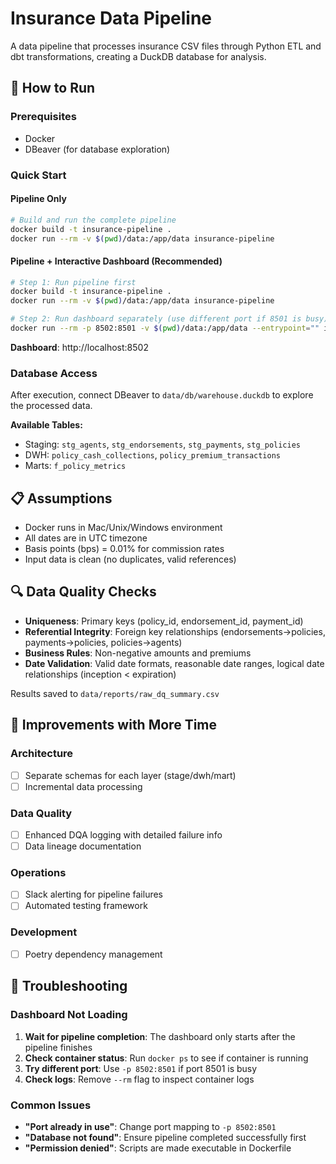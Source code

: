 # Insurance Data Pipeline

A data pipeline that processes insurance CSV files through Python ETL and dbt transformations, creating a DuckDB database for analysis.

## 🚀 How to Run

### Prerequisites
- Docker
- DBeaver (for database exploration)

### Quick Start

#### Pipeline Only
```bash
# Build and run the complete pipeline
docker build -t insurance-pipeline .
docker run --rm -v $(pwd)/data:/app/data insurance-pipeline
```

#### Pipeline + Interactive Dashboard (Recommended)
```bash
# Step 1: Run pipeline first
docker build -t insurance-pipeline .
docker run --rm -v $(pwd)/data:/app/data insurance-pipeline

# Step 2: Run dashboard separately (use different port if 8501 is busy)
docker run --rm -p 8502:8501 -v $(pwd)/data:/app/data --entrypoint="" insurance-pipeline bash -c "cd /app && streamlit run dashboard.py --server.port=8501 --server.address=0.0.0.0"
```
**Dashboard**: http://localhost:8502


### Database Access
After execution, connect DBeaver to `data/db/warehouse.duckdb` to explore the processed data.

**Available Tables:**
- Staging: `stg_agents`, `stg_endorsements`, `stg_payments`, `stg_policies`
- DWH: `policy_cash_collections`, `policy_premium_transactions`
- Marts: `f_policy_metrics`

## 📋 Assumptions

- Docker runs in Mac/Unix/Windows environment
- All dates are in UTC timezone
- Basis points (bps) = 0.01% for commission rates
- Input data is clean (no duplicates, valid references)

## 🔍 Data Quality Checks

- **Uniqueness**: Primary keys (policy_id, endorsement_id, payment_id)
- **Referential Integrity**: Foreign key relationships (endorsements→policies, payments→policies, policies→agents)
- **Business Rules**: Non-negative amounts and premiums
- **Date Validation**: Valid date formats, reasonable date ranges, logical date relationships (inception < expiration)

Results saved to `data/reports/raw_dq_summary.csv`

## 🚀 Improvements with More Time

### Architecture
- [ ] Separate schemas for each layer (stage/dwh/mart)
- [ ] Incremental data processing

### Data Quality
- [ ] Enhanced DQA logging with detailed failure info
- [ ] Data lineage documentation

### Operations
- [ ] Slack alerting for pipeline failures
- [ ] Automated testing framework

### Development
- [ ] Poetry dependency management

## 🐛 Troubleshooting

### Dashboard Not Loading
1. **Wait for pipeline completion**: The dashboard only starts after the pipeline finishes
2. **Check container status**: Run `docker ps` to see if container is running
3. **Try different port**: Use `-p 8502:8501` if port 8501 is busy
4. **Check logs**: Remove `--rm` flag to inspect container logs

### Common Issues
- **"Port already in use"**: Change port mapping to `-p 8502:8501`
- **"Database not found"**: Ensure pipeline completed successfully first
- **"Permission denied"**: Scripts are made executable in Dockerfile
